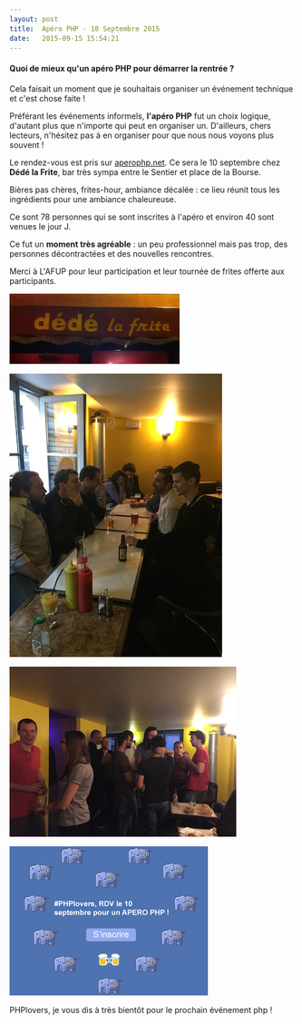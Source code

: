 ```yaml
---
layout: post
title:  Apéro PHP - 10 Septembre 2015
date:   2015-09-15 15:54:21
---
```


<h4>Quoi de mieux qu'un apéro PHP pour démarrer la rentrée ?</h4>


Cela faisait un moment que je souhaitais organiser un événement technique et c'est chose faite !

Préférant les événements informels, <strong>l'apéro PHP</strong> fut un choix logique, d'autant plus que n'importe qui peut en organiser un. D'ailleurs, chers lecteurs, n'hésitez pas à en organiser pour que nous nous voyons plus souvent !

Le rendez-vous est pris sur <a href="http://www.aperophp.net/">aperophp.net</a>. Ce sera le 10 septembre chez <strong>Dédé la Frite</strong>, bar très sympa entre le Sentier et place de la Bourse. 

Bières pas chères, frites-hour, ambiance décalée : ce lieu réunit tous les ingrédients pour une ambiance chaleureuse.

Ce sont 78 personnes qui se sont inscrites à l'apéro et environ 40 sont venues le jour J. 

Ce fut un <strong>moment très agréable</strong> : un peu professionnel mais pas trop, des personnes décontractées et des nouvelles rencontres.

Merci à L'AFUP pour leur participation et leur tournée de frites offerte aux participants.

![dedelafrite](/assets/2015/09/dedelafrite.jpg)

![tablephp](/assets/2015/09/tablephp.JPG)

![aperophp](/assets/2015/09/aperophp.JPG)

![illustrationphp](/assets/2015/09/illustrationphp.png)


PHPlovers, je vous dis à très bientôt pour le prochain événement php !



